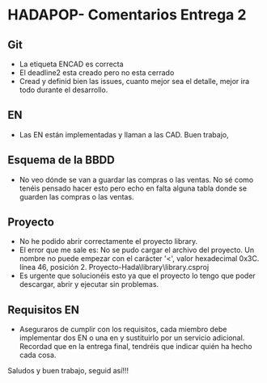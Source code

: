 # HADAPOP- Comentarios Entrega 2

## Git
- La etiqueta ENCAD es correcta
- El deadline2 esta creado pero no esta cerrado
- Cread y definid bien las issues, cuanto mejor sea el detalle, mejor ira todo durante el desarrollo.

## EN
- Las EN están implementadas y llaman a las CAD. Buen trabajo,

## Esquema de la BBDD
- No veo dónde se van a guardar las compras o las ventas. No sé como tenéis pensado hacer esto pero echo en falta alguna tabla donde se guarden las compras o las ventas.

## Proyecto
- No he podido abrir correctamente el proyecto library.
- El error que me sale es: No se pudo cargar el archivo del proyecto. Un nombre no puede empezar con el carácter '<', valor hexadecimal 0x3C. línea 46, posición 2.  Proyecto-Hada\library\library.csproj
- Es urgente que solucionéis esto ya que el proyecto lo tengo que poder descargar, abrir y ejecutar sin problemas.

## Requisitos EN
- Aseguraros de cumplir con los requisitos, cada miembro debe implementar dos EN o una en y sustituirlo por un servicio adicional. Recordad que en la entrega final, tendréis que indicar quién ha hecho cada cosa.

Saludos y buen trabajo, seguid así!!!